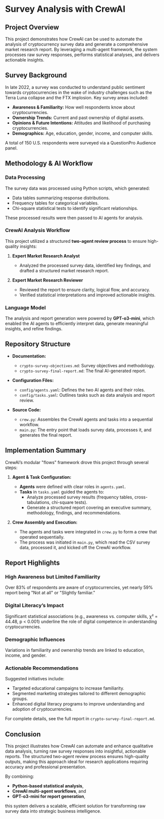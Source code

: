 # Survey Analysis with CrewAI

## Project Overview

This project demonstrates how CrewAI can be used to automate the analysis of cryptocurrency survey data and generate a comprehensive market research report. By leveraging a multi-agent framework, the system processes raw survey responses, performs statistical analyses, and delivers actionable insights.

## Survey Background

In late 2022, a survey was conducted to understand public sentiment towards cryptocurrencies in the wake of industry challenges such as the Terra Luna collapse and the FTX implosion. Key survey areas included:

- **Awareness & Familiarity:** How well respondents know about cryptocurrencies.
- **Ownership Trends:** Current and past ownership of digital assets.
- **Opinions & Future Intentions:** Attitudes and likelihood of purchasing cryptocurrencies.
- **Demographics:** Age, education, gender, income, and computer skills.

A total of 150 U.S. respondents were surveyed via a QuestionPro Audience panel.

## Methodology & AI Workflow

### **Data Processing**
The survey data was processed using Python scripts, which generated:
- Data tables summarizing response distributions.
- Frequency tables for categorical variables.
- Chi-square statistical tests to identify significant relationships.

These processed results were then passed to AI agents for analysis.

### **CrewAI Analysis Workflow**
This project utilized a structured **two-agent review process** to ensure high-quality insights:

1. **Expert Market Research Analyst**  
   - Analyzed the processed survey data, identified key findings, and drafted a structured market research report.  
   
2. **Expert Market Research Reviewer**  
   - Reviewed the report to ensure clarity, logical flow, and accuracy.
   - Verified statistical interpretations and improved actionable insights.

### **Language Model**
The analysis and report generation were powered by **GPT-o3-mini**, which enabled the AI agents to efficiently interpret data, generate meaningful insights, and refine findings.

## Repository Structure

- **Documentation:**
  - `crypto-survey-objectives.md`: Survey objectives and methodology.
  - `crypto-survey-final-report.md`: The final AI-generated report.

- **Configuration Files:**
  - `config/agents.yaml`: Defines the two AI agents and their roles.
  - `config/tasks.yaml`: Outlines tasks such as data analysis and report review.

- **Source Code:**
  - `crew.py`: Assembles the CrewAI agents and tasks into a sequential workflow.
  - `main.py`: The entry point that loads survey data, processes it, and generates the final report.

## Implementation Summary

CrewAI’s modular "flows" framework drove this project through several steps:

1. **Agent & Task Configuration:**
   - **Agents** were defined with clear roles in `agents.yaml`.
   - **Tasks** in `tasks.yaml` guided the agents to:
     - Analyze processed survey results (frequency tables, cross-tabulations, chi-square tests).
     - Generate a structured report covering an executive summary, methodology, findings, and recommendations.

2. **Crew Assembly and Execution:**
   - The agents and tasks were integrated in `crew.py` to form a crew that operated sequentially.
   - The process was initiated in `main.py`, which read the CSV survey data, processed it, and kicked off the CrewAI workflow.

## Report Highlights

### **High Awareness but Limited Familiarity**
Over 83% of respondents are aware of cryptocurrencies, yet nearly 59% report being "Not at all" or "Slightly familiar."

### **Digital Literacy’s Impact**
Significant statistical associations (e.g., awareness vs. computer skills, χ² = 44.48, p < 0.001) underline the role of digital competence in understanding cryptocurrencies.

### **Demographic Influences**
Variations in familiarity and ownership trends are linked to education, income, and gender.

### **Actionable Recommendations**
Suggested initiatives include:

- Targeted educational campaigns to increase familiarity.
- Segmented marketing strategies tailored to different demographic groups.
- Enhanced digital literacy programs to improve understanding and adoption of cryptocurrencies.

For complete details, see the full report in `crypto-survey-final-report.md`.

## Conclusion

This project illustrates how CrewAI can automate and enhance qualitative data analysis, turning raw survey responses into insightful, actionable reports. The structured two-agent review process ensures high-quality outputs, making this approach ideal for research applications requiring accuracy and professional presentation.

By combining:

- **Python-based statistical analysis**,  
- **CrewAI multi-agent workflows**, and  
- **GPT-o3-mini for report generation**,  

this system delivers a scalable, efficient solution for transforming raw survey data into strategic business intelligence.



